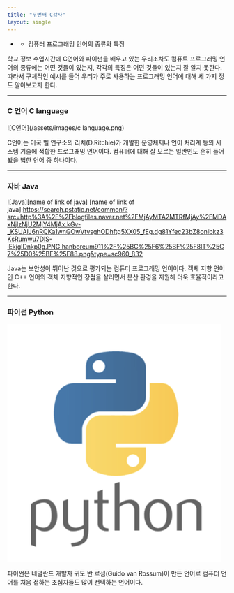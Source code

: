 ```yaml
---
title: "두번째 C감자"
layout: single
---
```

- - 컴퓨터 프로그래밍 언어의 종류와 특징 




 학교 정보 수업시간에 C언어와 파이썬을 배우고 있는 우리조차도 컴퓨트 프로그래밍 언어의 종류에는 어떤 것들이 있는지, 각각의 특징은 어떤 것들이 있는지 잘 알지 못한다. 따라서 구체적인 예시를 들어 우리가 주로 사용하는 프로그래밍 언어에 대해 세 가지 정도 알아보고자 한다.
 
---
### C 언어 C language
![C언어](/assets/images/c language.png)   

 C언어는 미국 벨 연구소의 리치(D.Ritchie)가 개발한 운영체제나 언어 처리계 등의 시스템 기술에 적합한 프로그래밍 언어이다. 컴퓨터에 대해 잘 모르는 일반인도 흔히 들어봤을 법한 언어 중 하나이다.

---
### 자바 Java
![Java][name of link of java]
[name of link of java]:https://search.pstatic.net/common/?src=http%3A%2F%2Fblogfiles.naver.net%2FMjAyMTA2MTRfMjAy%2FMDAxNjIzNjU2MjY4MjAx.kGv-_KSUAlJ6nRQKa1wnGOwVtvsghODhftg5XX05_fEg.dg81Yfec23bZ8onIbkz3KsRumwu7DlS-iEkjgIDnkp0g.PNG.hanboreum911%2F%25BC%25F6%25BF%25F8IT%25C7%25D0%25BF%25F88.png&type=sc960_832

 Java는 보안성이 뛰어난 것으로 평가되는 컴퓨터 프로그래밍 언어이다. 객체 지향 언어인 C++ 언어의 객체 지향적인 장점을 살리면서 분산 환경을 지원해 더욱 효율적이라고 한다.

---
### 파이썬 Python
[![Python](/assets/images/python.png "더 자세한 내용을 원하시면 방문해 보세요!")](https://search.pstatic.net/common/?src=http%3A%2F%2Fblogfiles.naver.net%2FMjAyMTA5MTdfMjQ3%2FMDAxNjMxODczMzgyNTU1.ZnO5mUwLgiIGz2bAQJ3B058rz3cQHMB8HUGUaf6IPRwg.xk1WBhXql2dJESqxCqyYQomDd-7vnDmKK5q6V2Ptxg4g.PNG.ekal324%2F%25BA%25CE%25BB%25EA_%25C0%25A5%25C7%25C1%25B7%25CE%25B1%25D7%25B7%25A1%25B9%25D6%25C7%25D0%25BF%25F8_%252836%2529.png&type=sc960_832)

 파이썬은 네덜란드 개발자 귀도 반 로섬(Guido van Rossum)이 만든 언어로 컴퓨터 언어를 처음 접하는 초심자들도 많이 선택하는 언어이다. 
